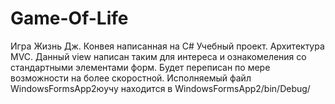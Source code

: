 # Game-Of-Life
Игра Жизнь Дж. Конвея написанная на C#
Учебный проект. Архитектура MVC. Данный view написан таким для интереса и ознакомеления со стандартными элементами форм. Будет переписан по мере возможности на более скоростной. Исполняемый файл WindowsFormsApp2юучу находится в WindowsFormsApp2/bin/Debug/
